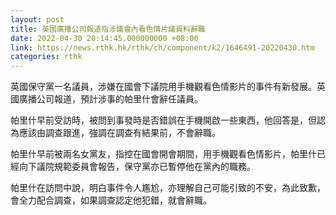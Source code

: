 ```yaml
---
layout: post
title: 英國廣播公司報道指涉議會內看色情片議員料辭職
date: 2022-04-30 20:14:45.000000000 +08:00
link: https://news.rthk.hk/rthk/ch/component/k2/1646491-20220430.htm
categories: rthk
---
```


英國保守黨一名議員，涉嫌在國會下議院用手機觀看色情影片的事件有新發展。英國廣播公司報道，預計涉事的帕里什會辭任議員。

帕里什早前受訪時，被問到事發時是否錯誤在手機開啟一些東西，他回答是，但認為應該由調查跟進，強調在調查有結果前，不會辭職。

帕里什早前被兩名女黨友，指控在國會開會期間，用手機觀看色情影片，帕里什已經向下議院規範委員會報告，保守黨亦已暫停他在黨內的職務。

帕里什在訪問中說，明白事件令人尷尬，亦理解自己可能引致的不安，為此致歉，會全力配合調查，如果調查認定他犯錯，就會辭職。
